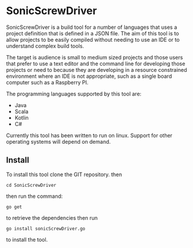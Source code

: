 # SonicScrewDriver
SonicScrewDriver is a build tool for a number of languages that uses a project definition that is defined in a JSON file. The aim of this tool is to allow projects to be easily compiled without needing to use an IDE or to understand complex build tools.

The target is audience is small to medium sized projects and those users that prefer to use a text editor and the command line for developing those projects or need to because they are developing in a resource constrained environment where an IDE is not appropriate, such as a single board computer such as a Raspberry PI.

The programming languages supported by this tool are:
* Java
* Scala
* Kotlin
* C#

Currently this tool has been written to run on linux. Support for other operating systems will depend on demand.

## Install

To install this tool clone the GIT repository.
then
```
cd SonicScrewDriver
```
then run the command:
```
go get
```
to retrieve the dependencies then run
```
go install sonicScrewDriver.go
```
to install the tool.
